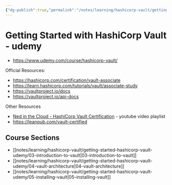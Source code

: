 ```yaml
---
{"dg-publish":true,"permalink":"/notes/learning/hashicorp-vault/getting-started-hashicorp-vault-udemy/getting-started-with-hashi-corp-vault-udemy/","dgHomeLink":true,"dgPassFrontmatter":false}
---
```


# Getting Started with HashiCorp Vault - udemy

- <https://www.udemy.com/course/hashicorp-vault/>

Official Resources:

- https://hashicorp.com/certification/vault-associate
- https://learn.hashicorp.com/tutorials/vault/associate-study
- https://vaultproject.io/docs
- https://vaultproject.io/api-docs

Other Resources

- [Ned in the Cloud - HashiCorp Vault Certification](https://www.youtube.com/playlist?list=PLXb5972EMl4AgsM7FgNUxkv30KZnoCGFJ) - youtube video playlist
- https://leanpub.com/vault-certified

## Course Sections

- [[notes/learning/hashicorp-vault/getting-started-hashicorp-vault-udemy/03-introduction-to-vault|03-introduction-to-vault]]
- [[notes/learning/hashicorp-vault/getting-started-hashicorp-vault-udemy/04-vault-architecture|04-vault-architecture]]
- [[notes/learning/hashicorp-vault/getting-started-hashicorp-vault-udemy/05-installing-vault|05-installing-vault]]